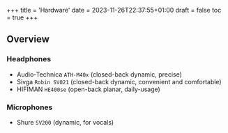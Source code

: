+++
title = 'Hardware'
date = 2023-11-26T22:37:55+01:00
draft = false
toc = true
+++
## Overview
### Headphones
- Audio-Technica `ATH-M40x` (closed-back dynamic, precise)
- Sivga `Robin SV021` (closed-back dynamic, convenient and comfortable)
- HIFIMAN `HE400se` (open-back planar, daily-usage)
### Microphones
- Shure `SV200` (dynamic, for vocals)
